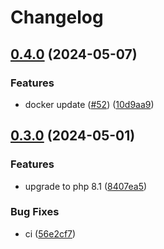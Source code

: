 # Changelog

## [0.4.0](https://www.github.com/openfoodfacts/openfoodfacts-php/compare/v0.3.0...v0.4.0) (2024-05-07)


### Features

* docker update ([#52](https://www.github.com/openfoodfacts/openfoodfacts-php/issues/52)) ([10d9aa9](https://www.github.com/openfoodfacts/openfoodfacts-php/commit/10d9aa9ab35a10d77dd8482501e0ecc9d944b861))

## [0.3.0](https://www.github.com/openfoodfacts/openfoodfacts-php/compare/v0.2.4...v0.3.0) (2024-05-01)


### Features

* upgrade to php 8.1 ([8407ea5](https://www.github.com/openfoodfacts/openfoodfacts-php/commit/8407ea5155c21b2509fc1ca074784c6f4db40475))


### Bug Fixes

* ci ([56e2cf7](https://www.github.com/openfoodfacts/openfoodfacts-php/commit/56e2cf7b0188a65faa14aa7d495336f1cc930cbe))
